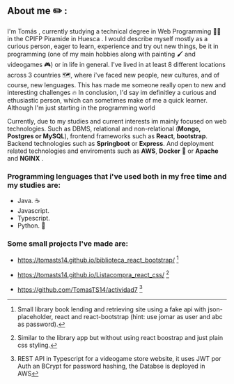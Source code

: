 ## About me ✏️ :
I'm Tomás	, currently studying a technical degree in Web Programming :technologist: in the CPIFP Piramide in Huesca . I would describe myself mostly as a curious person, eager to learn, experience and try out new things, be it in programming (one of my main hobbies along with painting 🖌️ and videogames 🎮) or in life in general.
I've lived in at least 8 different locations across 3 countries 🗺️, where i've faced new people, new cultures, and of course, new lenguages. This has made me someone really open to new and interesting challenges :fire:
In conclusion, I'd say im definitley a curious and ethusiastic person, which can sometimes make of me a quick learner. Although I'm just starting in the programming world

Currently, due to my studies and current interests im mainly focused on web technologies. Such as DBMS, relational and non-relational (**Mongo, Postgres or MySQL**),
frontend frameworks such as **React**, **bootstrap**. Backend technologies such as **Springboot** or **Express**. And deployment related technologies and enviroments such as **AWS**, **Docker** 🐳 or **Apache** and **NGINX** .

### Programming lenguages that i've used both in my free time and my studies are:
- Java. ☕
- Javascript. 
- Typescript.
- Python. 🐍

### Some small projects I've made are:
- https://tomasts14.github.io/biblioteca_react_bootstrap/  [^1]
[^1]:Small library book lending and retrieving site using a fake api with json-placeholder, react and react-bootstrap (hint: use jomar as user and abc as password).

- https://tomasts14.github.io/Listacompra_react_css/ [^2]
[^2]: Similar to the library app but without using react boostrap and just plain css styling.

- https://github.com/TomasTS14/actividad7 [^3]
[^3]: REST API in Typescript for a videogame store website, it uses JWT por Auth an BCrypt for password hashing, the Databse is deployed in AWS




